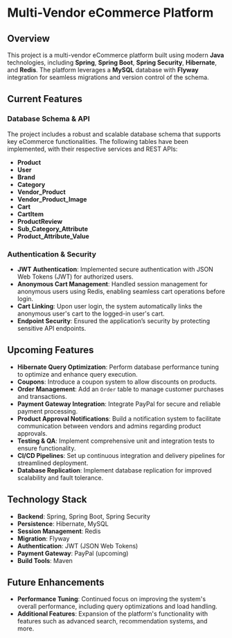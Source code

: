 # Multi-Vendor eCommerce Platform

## Overview

This project is a multi-vendor eCommerce platform built using modern **Java** technologies, including **Spring**, **Spring Boot**, **Spring Security**, **Hibernate**, and **Redis**. The platform leverages a **MySQL** database with **Flyway** integration for seamless migrations and version control of the schema.

## Current Features

### Database Schema & API
The project includes a robust and scalable database schema that supports key eCommerce functionalities. The following tables have been implemented, with their respective services and REST APIs:
- **Product**
- **User**
- **Brand**
- **Category**
- **Vendor_Product**
- **Vendor_Product_Image**
- **Cart**
- **CartItem**
- **ProductReview**
- **Sub_Category_Attribute**
- **Product_Attribute_Value**

### Authentication & Security
- **JWT Authentication**: Implemented secure authentication with JSON Web Tokens (JWT) for authorized users.
- **Anonymous Cart Management**: Handled session management for anonymous users using Redis, enabling seamless cart operations before login.
- **Cart Linking**: Upon user login, the system automatically links the anonymous user's cart to the logged-in user's cart.
- **Endpoint Security**: Ensured the application’s security by protecting sensitive API endpoints.

## Upcoming Features

- **Hibernate Query Optimization**: Perform database performance tuning to optimize and enhance query execution.
- **Coupons**: Introduce a coupon system to allow discounts on products.
- **Order Management**: Add an `Order` table to manage customer purchases and transactions.
- **Payment Gateway Integration**: Integrate PayPal for secure and reliable payment processing.
- **Product Approval Notifications**: Build a notification system to facilitate communication between vendors and admins regarding product approvals.
- **Testing & QA**: Implement comprehensive unit and integration tests to ensure functionality.
- **CI/CD Pipelines**: Set up continuous integration and delivery pipelines for streamlined deployment.
- **Database Replication**: Implement database replication for improved scalability and fault tolerance.

## Technology Stack

- **Backend**: Spring, Spring Boot, Spring Security
- **Persistence**: Hibernate, MySQL
- **Session Management**: Redis
- **Migration**: Flyway
- **Authentication**: JWT (JSON Web Tokens)
- **Payment Gateway**: PayPal (upcoming)
- **Build Tools**: Maven

## Future Enhancements

- **Performance Tuning**: Continued focus on improving the system's overall performance, including query optimizations and load handling.
- **Additional Features**: Expansion of the platform's functionality with features such as advanced search, recommendation systems, and more.




